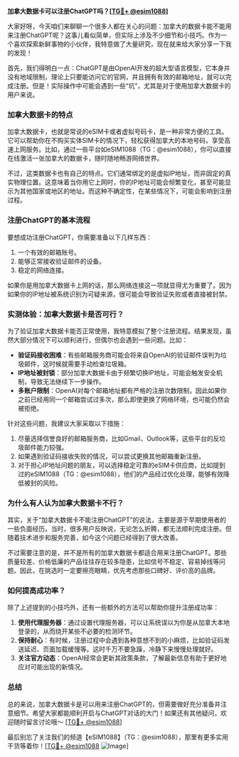 **加拿大数据卡可以注册ChatGPT吗？[[TG💪+ @esim1088](https://t.me/s/esim1088)]**

大家好呀，今天咱们来聊聊一个很多人都在关心的问题：加拿大的数据卡能不能用来注册ChatGPT呢？这事儿看似简单，但实际上涉及不少细节和小技巧。作为一个喜欢探索新鲜事物的小伙伴，我特意做了大量研究，现在就来给大家分享一下我的发现！

首先，我们得明白一点：ChatGPT是由OpenAI开发的超大型语言模型，它本身并没有地域限制，理论上只要能访问它的官网，并且拥有有效的邮箱地址，就可以完成注册。但是！实际操作中可能会遇到一些“坑”，尤其是对于使用加拿大数据卡的用户来说。

### **加拿大数据卡的特点**
加拿大数据卡，也就是常说的eSIM卡或者虚拟号码卡，是一种非常方便的工具。它可以帮助你在不购买实体SIM卡的情况下，轻松获得加拿大的本地号码，享受高速上网服务。比如，通过一些平台如eSIM1088（TG：@esim1088），你可以直接在线激活一张加拿大的数据卡，随时随地畅游网络世界。

不过，这类数据卡也有自己的特点。它们通常绑定的是虚拟IP地址，而非固定的真实物理位置。这意味着当你用它上网时，你的IP地址可能会频繁变化，甚至可能显示为其他国家或地区的地址。而这种不确定性，在某些情况下，可能会影响到注册过程。

### **注册ChatGPT的基本流程**
要想成功注册ChatGPT，你需要准备以下几样东西：
1. 一个有效的邮箱账号。
2. 能够正常接收验证邮件的设备。
3. 稳定的网络连接。

如果你是用加拿大数据卡上网的话，那么网络连接这一项就显得尤为重要了。因为如果你的IP地址被系统识别为可疑来源，很可能会导致验证失败或者直接被封禁。

### **实测体验：加拿大数据卡是否可行？**
为了验证加拿大数据卡能否正常使用，我特意模拟了整个注册流程。结果发现，虽然大部分情况下可以顺利进行，但偶尔也会遇到一些问题。比如：

- **验证码接收困难**：有些邮箱服务商可能会将来自OpenAI的验证邮件误判为垃圾邮件，这时候就需要手动检查垃圾箱。
- **IP地址被封锁**：部分加拿大数据卡由于频繁切换IP地址，可能会触发安全机制，导致无法继续下一步操作。
- **多账户限制**：OpenAI对每个邮箱地址都有严格的注册次数限制，因此如果你之前已经用同一个邮箱尝试过多次，那么即使更换了网络环境，也可能仍然会被拒绝。

针对这些问题，我建议大家采取以下措施：
1. 尽量选择信誉良好的邮箱服务商，比如Gmail、Outlook等，这些平台的反垃圾邮件能力较强。
2. 如果遇到验证码接收失败的情况，可以尝试更换其他邮箱重新注册。
3. 对于担心IP地址问题的朋友，可以选择稳定可靠的eSIM卡供应商，比如提到过的eSIM1088（TG：@esim1088），他们的产品经过优化处理，能够有效降低被封的风险。

### **为什么有人认为加拿大数据卡不行？**
其实，关于“加拿大数据卡不能注册ChatGPT”的说法，主要是源于早期使用者的一些负面经历。当时，很多用户反映说，无论怎么折腾，都无法顺利完成注册。但随着技术进步和服务完善，如今这个问题已经得到了很大改善。

不过需要注意的是，并不是所有的加拿大数据卡都适合用来注册ChatGPT。那些质量较差、价格低廉的产品往往存在较多隐患，比如信号不稳定、容易掉线等问题。因此，在挑选时一定要擦亮眼睛，优先考虑那些口碑好、评价高的品牌。

### **如何提高成功率？**
除了上述提到的小技巧外，还有一些额外的方法可以帮助你提升注册成功率：

1. **使用代理服务器**：通过设置代理服务器，可以让系统误以为你是从加拿大本地登录的，从而绕开某些不必要的检测环节。
2. **保持耐心**：有时候，注册过程中会遇到各种意想不到的小麻烦，比如验证码发送延迟、页面加载缓慢等。这时千万不要急躁，冷静下来慢慢处理就好。
3. **关注官方动态**：OpenAI经常会更新其政策条款，了解最新信息有助于更好地应对可能出现的新情况。

### **总结**
总的来说，加拿大数据卡是可以用来注册ChatGPT的，但需要做好充分准备并注意细节。希望大家都能顺利开启与ChatGPT对话的大门！如果还有其他疑问，欢迎随时留言讨论哦～ [[TG💪+ @esim1088](https://t.me/s/esim1088)]

最后别忘了关注我们的频道【eSIM1088】（TG：@esim1088），那里有更多实用干货等着你！[[TG💪+ @esim1088](https://t.me/s/esim1088) ![Image](https://i.postimg.cc/4NQfJmqS/Snipaste-2025-05-13-00-14-12.png)]